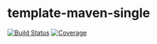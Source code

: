 # template-maven-single

[![Build Status](https://travis-ci.org/quike/template-maven-single.svg?branch=master)](https://travis-ci.org/quike/template-maven-single)
[![Coverage](https://sonarcloud.io/api/project_badges/measure?project=template-maven-single&metric=coverage)](https://sonarcloud.io/dashboard?id=template-maven-single)
